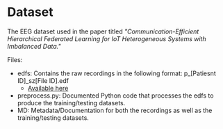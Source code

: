 # Dataset
The EEG dataset used in the paper titled *"Communication-Efficient Hierarchical Federated Learning for IoT Heterogeneous Systems with Imbalanced Data."*

Files:
- edfs: Contains the raw recordings in the following format: p_[Patiesnt ID]_sz[File ID].edf
    - [Available here](https://drive.google.com/file/d/13piqvXRfpYkdf4XEF3rmJ0iMTN820d_v/view?usp=sharing)
- preprocess.py: Documented Python code that processes the edfs to produce the training/testing datasets.
- MD: Metadata/Documentation for both the recordings as well as the training/testing datasets.
